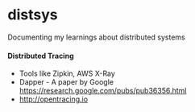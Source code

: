# distsys
Documenting my learnings about distributed systems


#### Distributed Tracing 
- Tools like Zipkin, AWS X-Ray
- Dapper - A paper by Google https://research.google.com/pubs/pub36356.html
- http://opentracing.io


